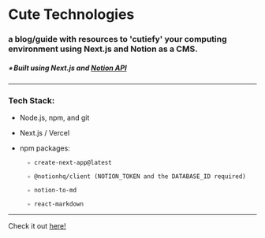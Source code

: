 # Cute Technologies
### a blog/guide with resources to 'cutiefy' your computing environment using Next.js and Notion as a CMS.

##### ⭒ Built using Next.js and <a href='https://developers.notion.com/'> Notion API </a>

---


<h3><b>Tech Stack:</b></h3>

- Node.js, npm, and git

- Next.js / Vercel

- npm packages:

        ✧ create-next-app@latest

        ✧ @notionhq/client (NOTION_TOKEN and the DATABASE_ID required)

        ✧ notion-to-md
        
        ✧ react-markdown  

---

Check it out [here!](https://cute-technologies.vercel.app/)
